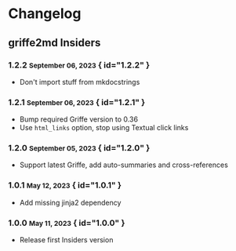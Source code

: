 # Changelog

## griffe2md Insiders

### 1.2.2 <small>September 06, 2023</small> { id="1.2.2" }

- Don't import stuff from mkdocstrings

### 1.2.1 <small>September 06, 2023</small> { id="1.2.1" }

- Bump required Griffe version to 0.36
- Use `html_links` option, stop using Textual click links

### 1.2.0 <small>September 05, 2023</small> { id="1.2.0" }

- Support latest Griffe, add auto-summaries and cross-references

### 1.0.1 <small>May 12, 2023</small> { id="1.0.1" }

- Add missing jinja2 dependency

### 1.0.0 <small>May 11, 2023</small> { id="1.0.0" }

- Release first Insiders version

